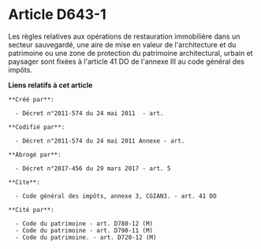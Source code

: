 # Article D643-1

Les règles relatives aux opérations de restauration immobilière dans un secteur sauvegardé, une aire de mise en valeur de
l'architecture et du patrimoine ou une zone de protection du patrimoine architectural, urbain et paysager sont fixées à
l'article 41 DO de l'annexe III au code général des impôts.

**Liens relatifs à cet article**

	**Créé par**:

	  - Décret n°2011-574 du 24 mai 2011  - art.

	**Codifié par**:

	  - Décret n°2011-574 du 24 mai 2011 Annexe - art.

	**Abrogé par**:

	  - Décret n°2017-456 du 29 mars 2017 - art. 5

	**Cite**:

	  - Code général des impôts, annexe 3, CGIAN3. - art. 41 DO

	**Cité par**:

	  - Code du patrimoine - art. D780-12 (M)
	  - Code du patrimoine - art. D790-11 (M)
	  - Code du patrimoine. - art. D720-12 (M)

